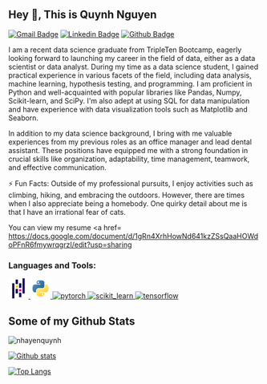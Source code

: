 ## Hey 👋, This is Quynh Nguyen
[![Gmail Badge](https://img.shields.io/badge/-qcnguyen@ucdavis.edu-c14438?style=flat&logo=Gmail&logoColor=white&link=mailto:qcnguyen@ucdavis.edu)](mailto:qcnguyen@ucdavis.edu) 
[![Linkedin Badge](https://img.shields.io/badge/-qnguyen615-0072b1?style=flat&logo=Linkedin&logoColor=white&link=https://www.linkedin.com/in/qnguyen615/)](https://www.linkedin.com/in/qnguyen615/) [![Github Badge](https://img.shields.io/badge/-nhayenquynh-grey?style=flat&logo=github&logoColor=white&link=https://github.com/nhayenquynh/)](https://www.github.com/nhayenquynh/) <p align='left'>I am a recent data science graduate from TripleTen Bootcamp, eagerly looking forward to launching my career in the field of data, either as a data scientist or data analyst. During my time as a data science student, I gained practical experience in various facets of the field, including data analysis, machine learning, hypothesis testing, and programming. I am proficient in Python and well-acquainted with popular libraries like Pandas, Numpy, Scikit-learn, and SciPy. I'm also adept at using SQL for data manipulation and have experience with data visualization tools such as Matplotlib and Seaborn.

In addition to my data science background, I bring with me valuable experiences from my previous roles as an office manager and lead dental assistant. These positions have equipped me with a strong foundation in crucial skills like organization, adaptability, time management, teamwork, and effective communication.

⚡ Fun Facts: Outside of my professional pursuits, I enjoy activities such as climbing, hiking, and embracing the outdoors. However, there are times when I also appreciate being a homebody. One quirky detail about me is that I have an irrational fear of cats.</p><p align='left'> You can view my resume <a href= 
https://docs.google.com/document/d/1gRn4XrhHowNd641kzZSsQaaHOWdoPFnR6fmywrqgrzI/edit?usp=sharing

<h3 align="left">Languages and Tools:</h3>
<p align="left"> <a href="https://pandas.pydata.org/" target="_blank" rel="noreferrer"> <img src="https://raw.githubusercontent.com/devicons/devicon/2ae2a900d2f041da66e950e4d48052658d850630/icons/pandas/pandas-original.svg" alt="pandas" width="40" height="40"/> </a> <a href="https://www.python.org" target="_blank" rel="noreferrer"> <img src="https://raw.githubusercontent.com/devicons/devicon/master/icons/python/python-original.svg" alt="python" width="40" height="40"/> </a> <a href="https://pytorch.org/" target="_blank" rel="noreferrer"> <img src="https://www.vectorlogo.zone/logos/pytorch/pytorch-icon.svg" alt="pytorch" width="40" height="40"/> </a> <a href="https://scikit-learn.org/" target="_blank" rel="noreferrer"> <img src="https://upload.wikimedia.org/wikipedia/commons/0/05/Scikit_learn_logo_small.svg" alt="scikit_learn" width="40" height="40"/> </a> <a href="https://www.tensorflow.org" target="_blank" rel="noreferrer"> <img src="https://www.vectorlogo.zone/logos/tensorflow/tensorflow-icon.svg" alt="tensorflow" width="40" height="40"/> </a> </p>

## Some of my Github Stats
<p align=left> <img src=https://komarev.com/ghpvc/?username=nhayenquynh alt=nhayenquynh /> </p>

[![Github stats](https://github-readme-stats.vercel.app/api?username=nhayenquynh&show_icons=true&include_all_commits=true)](https://github.com/nhayenquynh/github-readme-stats)

[![Top Langs](https://github-readme-stats.vercel.app/api/top-langs/?username=nhayenquynh&layout=compact)](https://github.com/nhayenquynh/github-readme-stats)
